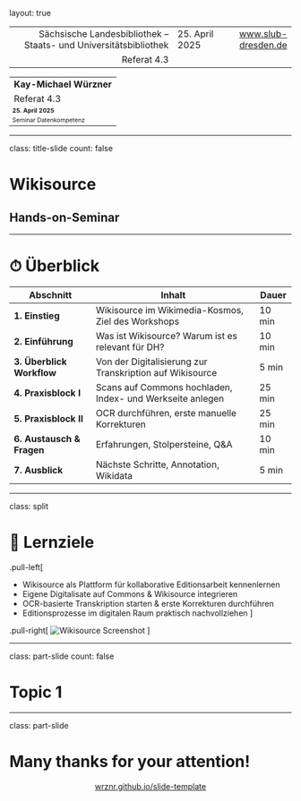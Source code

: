 layout: true
  
<div class="my-header"></div>

<div class="my-footer">
  <table>
    <tr>
      <td style="text-align:right">Sächsische Landesbibliothek – Staats- und Universitätsbibliothek</td>
      <td>25. April 2025</td>
      <td style="text-align:right"><a href="https://www.slub-dresden.de/">www.slub-dresden.de</a></td>
    </tr>
    <tr>
      <td style="text-align:right">Referat 4.3</td>
      <td />
    </tr>
  </table>
</div>

<div class="my-title-footer">
  <table>
    <tr>
      <td style="text-align:left"><b>Kay-Michael Würzner</b></td>
    </tr>
    <tr>
      <td style="text-align:left">Referat 4.3</td>
    </tr>
    <tr>
      <td style="font-size:8pt"><b>25. April 2025</b></td>
    </tr>
    <tr>
      <td style="font-size:8pt">Seminar Datenkompetenz</td>
    </tr>
  </table>
</div>

---

class: title-slide
count: false

# Wikisource
## Hands-on-Seminar

---

# ⏱ Überblick

| Abschnitt               | Inhalt                                                      | Dauer  |
|------------------------|-------------------------------------------------------------|--------|
| **1. Einstieg**        | Wikisource im Wikimedia-Kosmos, Ziel des Workshops          | 10 min |
| **2. Einführung**      | Was ist Wikisource? Warum ist es relevant für DH?           | 10 min |
| **3. Überblick Workflow** | Von der Digitalisierung zur Transkription auf Wikisource | 5 min  |
| **4. Praxisblock I**   | Scans auf Commons hochladen, Index- und Werkseite anlegen   | 25 min |
| **5. Praxisblock II**  | OCR durchführen, erste manuelle Korrekturen                 | 25 min |
| **6. Austausch & Fragen** | Erfahrungen, Stolpersteine, Q&A                        | 10 min |
| **7. Ausblick**        | Nächste Schritte, Annotation, Wikidata                      | 5 min  |

---

class: split

# 🧠 Lernziele

.pull-left[
- Wikisource als Plattform für kollaborative Editionsarbeit kennenlernen
- Eigene Digitalisate auf Commons & Wikisource integrieren
- OCR-basierte Transkription starten & erste Korrekturen durchführen
- Editionsprozesse im digitalen Raum praktisch nachvollziehen
]

.pull-right[
![Wikisource Screenshot](https://upload.wikimedia.org/wikipedia/commons/thumb/4/42/Wikisource-logo.svg/220px-Wikisource-logo.svg.png)
]

---

class: part-slide
count: false

# Topic 1

---

class: part-slide

# Many thanks for your attention!

<center>
<a href="https://wrznr.github.io/slide-template/">wrznr.github.io/slide-template</a>
</center>
